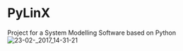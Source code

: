# PyLinX
Project for a System Modelling Software based on Python
![23-02-_2017_14-31-21](https://cloud.githubusercontent.com/assets/10012749/23261063/f4022e06-f9d4-11e6-92b1-325e4abc1fbf.png)
